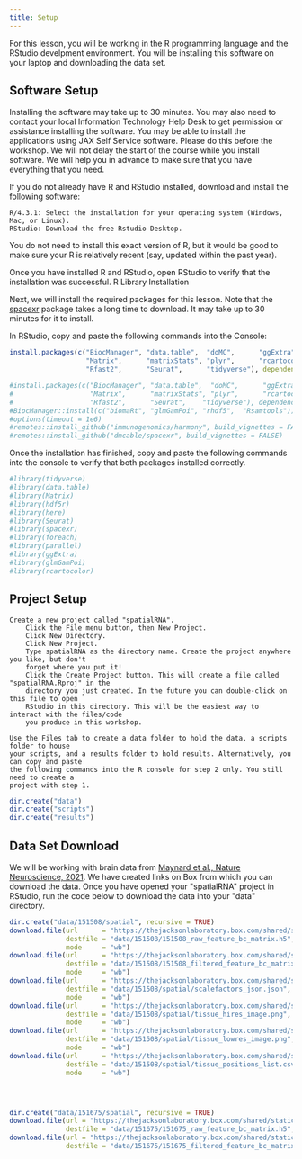 ```yaml
---
title: Setup
---
```


For this lesson, you will be working in the R programming language and the RStudio
develpment environment. You will be installing this software on your laptop and
downloading the data set.

## Software Setup

Installing the software may take up to 30 minutes. You may also need to contact your local 
Information Technology Help Desk to get permission or assistance installing the software. 
You may be able to install the applications using JAX Self Service software. Please do this 
before the workshop. We will not delay the start of the course while you install software. 
We will help you in advance to make sure that you have everything that you need.

If you do not already have R and RStudio installed, download and install the following software:

    R/4.3.1: Select the installation for your operating system (Windows, Mac, or Linux).
    RStudio: Download the free Rstudio Desktop.

You do not need to install this exact version of R, but it would be good to make sure your R 
is relatively recent (say, updated within the past year).

Once you have installed R and RStudio, open RStudio to verify that the installation was 
successful.
R Library Installation

Next, we will install the required packages for this lesson. Note that the [spacexr](https://github.com/dmcable/spacexr) 
package takes a long time to download. It may take up to 30 minutes for it to install.

In RStudio, copy and paste the following commands into the Console:

```r
install.packages(c("BiocManager", "data.table",  "doMC",      "ggExtra",     "hdf5r",    "here",
                   "Matrix",      "matrixStats", "plyr",      "rcartocolor", "remotes",
                   "Rfast2",      "Seurat",      "tidyverse"), dependencies = TRUE)

#install.packages(c("BiocManager", "data.table",  "doMC",      "ggExtra",     "hdf5r",    "here",
#                   "Matrix",      "matrixStats", "plyr",      "rcartocolor", "remotes",  "rhdf5",
#                   "Rfast2",      "Seurat",    "tidyverse"), dependencies = TRUE)
#BiocManager::install(c("biomaRt", "glmGamPoi", "rhdf5",  "Rsamtools"))
#options(timeout = 1e6)
#remotes::install_github("immunogenomics/harmony", build_vignettes = FALSE)
#remotes::install_github("dmcable/spacexr", build_vignettes = FALSE)
```

Once the installation has finished, copy and paste the following commands into the 
console to verify that both packages installed correctly.

```r
#library(tidyverse)
#library(data.table)
#library(Matrix)
#library(hdf5r)
#library(here)
#library(Seurat)
#library(spacexr)
#library(foreach)
#library(parallel)
#library(ggExtra)
#library(glmGamPoi)
#library(rcartocolor)
```

## Project Setup

    Create a new project called "spatialRNA".
        Click the File menu button, then New Project.
        Click New Directory.
        Click New Project.
        Type spatialRNA as the directory name. Create the project anywhere you like, but don't 
        forget where you put it!
        Click the Create Project button. This will create a file called "spatialRNA.Rproj" in the 
        directory you just created. In the future you can double-click on this file to open 
        RStudio in this directory. This will be the easiest way to interact with the files/code 
        you produce in this workshop.

    Use the Files tab to create a data folder to hold the data, a scripts folder to house 
    your scripts, and a results folder to hold results. Alternatively, you can copy and paste 
    the following commands into the R console for step 2 only. You still need to create a 
    project with step 1.

```r
dir.create("data")
dir.create("scripts")
dir.create("results")
```

## Data Set Download

We will be working with brain data from 
[Maynard et al., Nature Neuroscience, 2021](https://www.nature.com/articles/s41593-020-00787-0). 
We have created links on Box from which you can download the data. Once you have opened your
"spatialRNA" project in RStudio, run the code below to download the data into your "data" 
directory.

```r
dir.create("data/151508/spatial", recursive = TRUE)
download.file(url      = "https://thejacksonlaboratory.box.com/shared/static/f9e5nshrfzk0k5bdr11h7ocjp5prrzox.h5",
              destfile = "data/151508/151508_raw_feature_bc_matrix.h5",
              mode     = "wb")
download.file(url      = "https://thejacksonlaboratory.box.com/shared/static/sddrhl3ronu8nk94ja2gcifnte6lk9lt.h5",
              destfile = "data/151508/151508_filtered_feature_bc_matrix.h5",
              mode     = "wb")
download.file(url      = "https://thejacksonlaboratory.box.com/shared/static/x5vftz72y0u0prfdvskdwd18b7bugk6b.json",
              destfile = "data/151508/spatial/scalefactors_json.json",
              mode     = "wb")
download.file(url      = "https://thejacksonlaboratory.box.com/shared/static/jqycwv0p9ttromaixzn7qil02tj0fy6i.png",
              destfile = "data/151508/spatial/tissue_hires_image.png",
              mode     = "wb")
download.file(url      = "https://thejacksonlaboratory.box.com/shared/static/3o8mtr8cu1qoqctb360auabynl9t86ng.png",
              destfile = "data/151508/spatial/tissue_lowres_image.png",
              mode     = "wb")
download.file(url      = "https://thejacksonlaboratory.box.com/shared/static/gif2llcta2jburqczghs6c86f7ywikg8.csv",
              destfile = "data/151508/spatial/tissue_positions_list.csv",
              mode     = "wb")




dir.create("data/151675/spatial", recursive = TRUE)
download.file(url = "https://thejacksonlaboratory.box.com/shared/static/xycr1otk4hhgcbsec6vu45k2s9sisnbt.h5",
              destfile = "data/151675/151675_raw_feature_bc_matrix.h5", mode = "wb")
download.file(url = "https://thejacksonlaboratory.box.com/shared/static/4xoq4xcbt74zld76ifqlsagc7e36l9qs.h5",
              destfile = "data/151675/151675_filtered_feature_bc_matrix.h5", mode = "wb")


```

<!-- Globus link:  http://research.libd.org/globus/jhpce_HumanPilot10x/index.html -->
